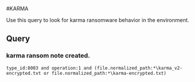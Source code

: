 #KARMA

Use this query to look for karma ransomware behavior in the environment.

## Query

### karma ransom note created.

```
type_id:8003 and operation:1 and (file.normalized_path:*\karma_v2-encrypted.txt or file.normalized_path:*\karma-encrypted.txt)
```
